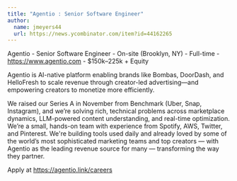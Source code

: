 ```yaml
---
title: "Agentio : Senior Software Engineer"
author:
  name: jmeyers44
  url: https://news.ycombinator.com/item?id=44162265
---
```

Agentio - Senior Software Engineer - On-site (Brooklyn, NY) - Full-time - <a href="https:&#x2F;&#x2F;www.agentio.com" rel="nofollow">https:&#x2F;&#x2F;www.agentio.com</a> - $150k–225k + Equity

Agentio is AI-native platform enabling brands like Bombas, DoorDash, and HelloFresh to scale revenue through creator-led advertising—and empowering creators to monetize more efficiently.

We raised our Series A in November from Benchmark (Uber, Snap, Instagram), and we’re solving rich, technical problems across marketplace dynamics, LLM-powered content understanding, and real-time optimization. We’re a small, hands-on team with experience from Spotify, AWS, Twitter, and Pinterest. We&#x27;re building tools used daily and already loved by some of the world’s most sophisticated marketing teams and top creators — with Agentio as the leading revenue source for many — transforming the way they partner.

Apply at <a href="https:&#x2F;&#x2F;agentio.link&#x2F;careers" rel="nofollow">https:&#x2F;&#x2F;agentio.link&#x2F;careers</a>
<JobApplication />
